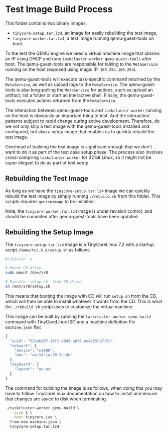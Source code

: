 Test Image Build Process
========================

This folder contains two binary images:
  * `tinycore-setup.tar.lz4`, an image for easily rebuilding the test image,
  * `tinycore-worker.tar.lz4`, a test image running qemu-guest-tools on boot.

To the test the QEMU engine we need a virtual machine image that obtains an
IP using DHCP and runs `taskcluster-worker qemu-guest-tools` after boot.
The qemu-guest-tools are responsible for talking to the `MetaService` running on
the host (exposed using magic IP: `169.254.169.254`).

The qemu-guest-tools will execute task-specific command returned by the
`MetaService`, as well as upload logs to the `MetaService`.
The qemu-guest-tools is also long-polling the `MetaService` for actions, such as
upload an artifact, list a folder or start an interactive shell. Finally, the
qemu-guest-tools executes actions returned from the `MetaService`.

The interaction between qemu-guest-tools and `taskcluster-worker` running on the
host is obviously an important thing to test. And the interaction patterns
subject to rapid change during active development. Therefore, do we not only
ship a test image with the qemu-guest-tools installed and configured, but also
a setup image that enables us to quickly rebuild the test image.

Overhead of building the test image is significant enough that we don't want to
do it as part of the test case setup phase. The process also involves
cross-compiling `taskcluster-worker` for 32 bit Linux, so it might not be
super elegant to do as part of test setup.


Rebuilding the Test Image
-------------------------
As long as we have the `tinycore-setup.tar.lz4` image we can quickly rebuild
the test image by simply running `./rebuild.sh` from this folder.
This scripts requires `genisoimage` to be installed.

Note, the `tinycore-worker.tar.lz4` image is under revision control, and should
be commited after qemu-guest-tools have been updated.


Rebuilding the Setup Image
--------------------------
The `tinycore-setup.tar.lz4` image is a TinyCoreLinux 7.2 with a startup script
`/home/tc/.X.d/setup.sh` as follows:

```sh
#!/bin/sh -e

# Mount CD drive
sudo mount /dev/sr0

# Execute `setup.sh` from CD drive
sh /mnt/sr0/setup.sh
```

This means that booting the image with CD will run `setup.sh` from the CD, which
will then be able to install whatever it wants from the CD. This is what the
`./rebuild.sh` script uses to customize the virtual machine.

This image can be built by running the `taskcluster-worker qemu-build` command
with TinyCoreLinux ISO and a machine definition file `machine.json` file:

```js
{
  "uuid": "52bab607-10f1-4049-a0f8-ee4725cb715b",
  "network": {
    "device": "e1000",
    "mac": "aa:54:1a:30:5c:de"
  },
  "keyboard": {
    "layout": "en-us"
  }
}
```

The command for building the image is as follows, when doing this you may have
to follow TinyCoreLinux documentation on how to install and ensure that changes
are saved to disk when terminating.

```sh
./taskcluster-worker qemu-build \
  --size 1 \
  --boot tinycore.iso \
  from-new machine.json \
  tinycore-setup.tar.lz4
```
